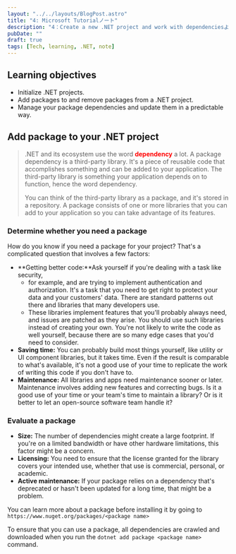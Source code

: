 ```yaml
---
layout: "../../layouts/BlogPost.astro"
title: "4: Microsoft Tutorialノート"
description: "4：Create a new .NET project and work with dependenciesより"
pubDate: ""
draft: true
tags: [Tech, learning, .NET, note]
---
```


## Learning objectives

- Initialize .NET projects.
- Add packages to and remove packages from a .NET project.
- Manage your package dependencies and update them in a predictable way.

## Add package to your .NET project

> .NET and its ecosystem use the word <font color="red">**dependency**</font> a lot. A package dependency is a third-party library.
> It's a piece of reusable code that accomplishes something and can be added to your application.
> The third-party library is something your application depends on to function, hence the word dependency.
>
> You can think of the third-party library as a package, and it's stored in a repository. A package consists of one or more libraries that you can add to your application so you can take advantage of its features.

### Determine whether you need a package

How do you know if you need a package for your project? That's a complicated question that involves a few factors:

- **Getting better code:**Ask yourself if you're dealing with a task like security,
  - for example, and are trying to implement authentication and authorization. It's a task that you need to get right to protect your data and your customers' data. There are standard patterns out there and libraries that many developers use.
  - These libraries implement features that you'll probably always need, and issues are patched as they arise. You should use such libraries instead of creating your own. You're not likely to write the code as well yourself, because there are so many edge cases that you'd need to consider.
- **Saving time:** You can probably build most things yourself, like utility or UI component libraries, but it takes time. Even if the result is comparable to what's available, it's not a good use of your time to replicate the work of writing this code if you don't have to.
- **Maintenance:** All libraries and apps need maintenance sooner or later. Maintenance involves adding new features and correcting bugs. Is it a good use of your time or your team's time to maintain a library? Or is it better to let an open-source software team handle it?

### Evaluate a package

- **Size:** The number of dependencies might create a large footprint. If you're on a limited bandwidth or have other hardware limitations, this factor might be a concern.
- **Licensing:** You need to ensure that the license granted for the library covers your intended use, whether that use is commercial, personal, or academic.
- **Active maintenance:** If your package relies on a dependency that's deprecated or hasn't been updated for a long time, that might be a problem.

You can learn more about a package before installing it by going to `https://www.nuget.org/packages/<package name>`

To ensure that you can use a package, all dependencies are crawled and downloaded when you run the `dotnet add package <package name>` command.
